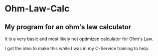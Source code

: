 # Ohm-Law-Calc

My program for an ohm's law calculator
------------------------------------------

It is a very basic and most likely not optimized calculator for Ohm's Law. 

I got the idea to make this while I was in my C-Service training to help.
